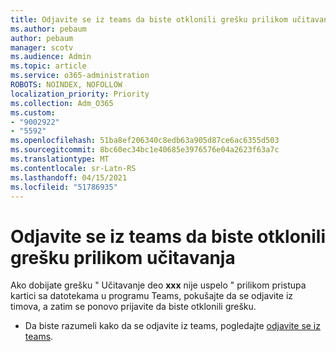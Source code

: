 ```yaml
---
title: Odjavite se iz teams da biste otklonili grešku prilikom učitavanja
ms.author: pebaum
author: pebaum
manager: scotv
ms.audience: Admin
ms.topic: article
ms.service: o365-administration
ROBOTS: NOINDEX, NOFOLLOW
localization_priority: Priority
ms.collection: Adm_O365
ms.custom:
- "9002922"
- "5592"
ms.openlocfilehash: 51ba8ef206340c8edb63a905d87ce6ac6355d503
ms.sourcegitcommit: 8bc60ec34bc1e40685e3976576e04a2623f63a7c
ms.translationtype: MT
ms.contentlocale: sr-Latn-RS
ms.lasthandoff: 04/15/2021
ms.locfileid: "51786935"
---
```

# <a name="sign-out-of-teams-to-resolve-loading-chunk-error"></a>Odjavite se iz teams da biste otklonili grešku prilikom učitavanja

Ako dobijate grešku " Učitavanje deo **xxx** nije uspelo " prilikom pristupa kartici sa datotekama u programu Teams, pokušajte da se odjavite iz timova, a zatim se ponovo prijavite da biste otklonili grešku.

- Da biste razumeli kako da se odjavite iz teams, pogledajte [odjavite se iz teams](https://support.microsoft.com/en-ie/office/sign-out-of-teams-a6d76e69-e1dd-4bc4-8e5f-04ba48384487).
